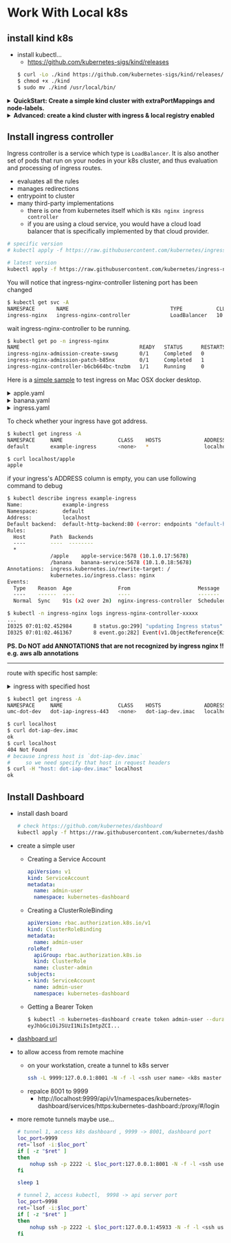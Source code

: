 
# Work With Local k8s


## install kind k8s

- install kubectl...
    - https://github.com/kubernetes-sigs/kind/releases
    ```bash
    $ curl -Lo ./kind https://github.com/kubernetes-sigs/kind/releases/download/v0.14.0/kind-$(uname)-amd64
    $ chmod +x ./kind
    $ sudo mv ./kind /usr/local/bin/


    ```

<details>
<summary>
<b>QuickStart: Create a simple kind cluster with extraPortMappings and node-labels.</b>
</summary>

- create cluster
    - extraPortMappings allow the local host to make requests to the Ingress controller over ports 80/443
    - node-labels only allow the ingress controller to run on a specific node(s) matching the label selector
    ```bash
    cat <<EOF | kind create cluster --name wslk8s  --config=-
    kind: Cluster
    apiVersion: kind.x-k8s.io/v1alpha4
    nodes:
    - role: control-plane
      kubeadmConfigPatches:
      - |
        kind: InitConfiguration
        nodeRegistration:
          kubeletExtraArgs:
            node-labels: "ingress-ready=true"
      extraPortMappings:
      - containerPort: 80
        hostPort: 80
        protocol: TCP
      - containerPort: 443
        hostPort: 443
        protocol: TCP
    EOF
    ```
- test whether it works...
    ```bash
    $ kubectl cluster-info
    Kubernetes control plane is running at https://127.0.0.1:35537
    CoreDNS is running at https://127.0.0.1:35537/api/v1/namespaces/kube-system/services/kube-dns:dns/proxy

    To further debug and diagnose cluster problems, use 'kubectl cluster-info dump'.
    ```

</details>


<details>
<summary>
<b>Advanced: create a kind cluster with ingress & local registry enabled</b>
</summary>

```bash
#!/bin/sh
set -o errexit

# with cluster name:
#   --name wslk8s 
# with register name:
#   kind-registry
# with register port:
#   5050
# with ingress enable


# create registry container unless it already exists
reg_name='kind-registry'
reg_port='5050'
reg_host=<TODO: your registry host>
if [ "$(docker inspect -f '{{.State.Running}}' "${reg_name}" 2>/dev/null || true)" != 'true' ]; then
  docker run \
    -d --restart=always -p "${reg_port}:5000" --name "${reg_name}" \
    registry:2
fi

# create a cluster with the local registry enabled in containerd
cat <<EOF | kind create cluster --name wslk8s  --config=-
kind: Cluster
apiVersion: kind.x-k8s.io/v1alpha4
containerdConfigPatches:
- |-
  [plugins."io.containerd.grpc.v1.cri".registry.mirrors."${reg_host}:${reg_port}"]
    endpoint = ["http://${reg_name}:5000"]

nodes:
- role: control-plane
  kubeadmConfigPatches:
  - |
    kind: InitConfiguration
    nodeRegistration:
      kubeletExtraArgs:
        node-labels: "ingress-ready=true"
  extraPortMappings:
  - containerPort: 80
    hostPort: 80
    protocol: TCP
  - containerPort: 443
    hostPort: 443
    protocol: TCP
     
EOF

# connect the registry to the cluster network if not already connected
if [ "$(docker inspect -f='{{json .NetworkSettings.Networks.kind}}' "${reg_name}")" = 'null' ]; then
  docker network connect "kind" "${reg_name}"
fi

# Document the local registry
# https://github.com/kubernetes/enhancements/tree/master/keps/sig-cluster-lifecycle/generic/1755-communicating-a-local-registry
cat <<EOF | kubectl apply -f -
apiVersion: v1
kind: ConfigMap
metadata:
  name: local-registry-hosting
  namespace: kube-public
data:
  localRegistryHosting.v1: |
    host: "${reg_host}:${reg_port}"
    help: "https://kind.sigs.k8s.io/docs/user/local-registry/"
EOF
```


</details>




<h2 id="588da1e7cecfc3f40fa3e015ff722499"></h2>


## Install ingress controller 

Ingress controller is a service which type is `LoadBalancer`. It is also another set of pods that run on your nodes in your k8s cluster, and thus evaluation and processing of ingress routes.

- evaluates all the rules
- manages redirections
- entrypoint to cluster
- many third-party implementations
    - there is one from kubernetes itself which is `K8s nginx ingress controller`
    - if you are using a cloud service, you would have a cloud load balancer that is specifically implemented by that cloud provider.


```bash
# specific version
# kubectl apply -f https://raw.githubusercontent.com/kubernetes/ingress-nginx/controller-v1.1.2/deploy/static/provider/cloud/deploy.yaml

# latest version
kubectl apply -f https://raw.githubusercontent.com/kubernetes/ingress-nginx/main/deploy/static/provider/kind/deploy.yaml

```

You will notice that ingress-nginx-controller listening port has been changed

```bash
$ kubectl get svc -A
NAMESPACE       NAME                                 TYPE           CLUSTER-IP       EXTERNAL-IP   PORT(S)                           AGE
ingress-nginx   ingress-nginx-controller             LoadBalancer   10.108.84.93    localhost     80:31402/TCP,443:32053/TCP   20s
```

wait ingress-nginx-controller to be running.

```bash
$ kubectl get po -n ingress-nginx
NAME                                       READY   STATUS      RESTARTS   AGE
ingress-nginx-admission-create-sxwsg       0/1     Completed   0          51s
ingress-nginx-admission-patch-b85nx        0/1     Completed   1          50s
ingress-nginx-controller-b6cb664bc-tnzbm   1/1     Running     0          51s
```


Here is a [simple sample](http://threelambda.com/2020/07/06/run-ingress-example-on-mac/) to test ingress on Mac OSX docker desktop.


<details>
<summary>
apple.yaml
</summary>

```yaml
kind: Pod
apiVersion: v1
metadata:
  name: apple-app
  labels:
    app: apple
spec:
  containers:
    - name: apple-app
      image: hashicorp/http-echo
      args:
        - "-text=apple"

---

kind: Service
apiVersion: v1
metadata:
  name: apple-service
spec:
  selector:
    app: apple
  ports:
    - port: 5678 # Default port for image
```

</details>


<details>
<summary>
banana.yaml
</summary>

```yaml
kind: Pod
apiVersion: v1
metadata:
  name: banana-app
  labels:
    app: banana
spec:
  containers:
    - name: banana-app
      image: hashicorp/http-echo
      args:
        - "-text=banana"

---

kind: Service
apiVersion: v1
metadata:
  name: banana-service
spec:
  selector:
    app: banana
  ports:
    - port: 5678 # Default port for image
```

</details>


<details>
<summary>
ingress.yaml
</summary>


```yaml
apiVersion: networking.k8s.io/v1
kind: Ingress
metadata:
  name: example-ingress
  annotations:
    # nginx.ingress -> ingress
    ingress.kubernetes.io/rewrite-target: /
    kubernetes.io/ingress.class: "nginx"
spec:
  rules:
    - host: 
      http:
        paths:
          - path: /apple
            pathType: Prefix
            backend:
              service:
                name: apple-service
                port:
                  number: 5678
          - path: /banana
            pathType: Prefix
            backend:
              service:
                name: banana-service
                port:
                  number: 5678
```

</details>

To check whether your ingress have got address.

```bash
$ kubectl get ingress -A
NAMESPACE     NAME                  CLASS    HOSTS              ADDRESS     PORTS   AGE
default       example-ingress       <none>   *                  localhost   80      4m17s

$ curl localhost/apple  
apple
```

if your ingress's ADDRESS column is empty, you can use following command to debug

```bash
$ kubectl describe ingress example-ingress
Name:             example-ingress
Namespace:        default
Address:          localhost
Default backend:  default-http-backend:80 (<error: endpoints "default-http-backend" not found>)
Rules:
  Host        Path  Backends
  ----        ----  --------
  *
              /apple    apple-service:5678 (10.1.0.17:5678)
              /banana   banana-service:5678 (10.1.0.18:5678)
Annotations:  ingress.kubernetes.io/rewrite-target: /
              kubernetes.io/ingress.class: nginx
Events:
  Type    Reason  Age               From                      Message
  ----    ------  ----              ----                      -------
  Normal  Sync    91s (x2 over 2m)  nginx-ingress-controller  Scheduled for sync
```

```bash
$ kubectl -n ingress-nginx logs ingress-nginx-controller-xxxxx
...
I0325 07:01:02.452984       8 status.go:299] "updating Ingress status" namespace="default" ingress="example-ingress" currentValue=[] newValue=[{IP: Hostname:localhost Ports:[]}]
I0325 07:01:02.461367       8 event.go:282] Event(v1.ObjectReference{Kind:"Ingress", Namespace:"default", Name:"example-ingress", UID:"e1b49b5e-c5a0-49a0-8e2a-64dd36820261", APIVersion:"networking.k8s.io/v1", ResourceVersion:"296455", FieldPath:""}): type: 'Normal' reason: 'Sync' Scheduled for sync
```


**PS. Do NOT add ANNOTATIONS that are not recognized by ingress nginx !! e.g. aws alb annotations**


---

route with specific host sample:


<details>
<summary>
ingress with specified host
</summary>

```yaml
  apiVersion: networking.k8s.io/v1
  kind: Ingress
  metadata:
    name: {name}-ingress-443
  spec:
    rules:
    - host: dot-iap-dev.imac
      http:
        paths:
          - pathType: Prefix
            path: /
            backend:
              service:
                name: {name}
                port:
                  number: {port}             

```

</details>

```bash
$ kubectl get ingress -A
NAMESPACE     NAME                  CLASS    HOSTS              ADDRESS     PORTS   AGE
umc-dot-dev   dot-iap-ingress-443   <none>   dot-iap-dev.imac   localhost   80      28m

$ curl localhost
$ curl dot-iap-dev.imac
ok
$ curl localhost
404 Not Found
# because ingress host is `dot-iap-dev.imac`
#     so we need specify that host in request headers
$ curl -H "host: dot-iap-dev.imac" localhost
ok
```

<h2 id="5633d2848d737c44ec1d89bc54ccdfa9"></h2>


## Install Dashboard

- install dash board
    ```bash
    # check https://github.com/kubernetes/dashboard
    kubectl apply -f https://raw.githubusercontent.com/kubernetes/dashboard/v2.6.0/aio/deploy/recommended.yaml
    ```
- create a simple user
    - Creating a Service Account
        ```yaml
        apiVersion: v1
        kind: ServiceAccount
        metadata:
          name: admin-user
          namespace: kubernetes-dashboard
        ```
    - Creating a ClusterRoleBinding
        ```yaml
        apiVersion: rbac.authorization.k8s.io/v1
        kind: ClusterRoleBinding
        metadata:
          name: admin-user
        roleRef:
          apiGroup: rbac.authorization.k8s.io
          kind: ClusterRole
          name: cluster-admin
        subjects:
        - kind: ServiceAccount
          name: admin-user
          namespace: kubernetes-dashboard
        ```
    - Getting a Bearer Token
        ```bash
        $ kubectl -n kubernetes-dashboard create token admin-user --duration=10000h
        eyJhbGciOiJSUzI1NiIsImtpZCI...
        ```


- [dashboard url](http://localhost:8001/api/v1/namespaces/kubernetes-dashboard/services/https:kubernetes-dashboard:/proxy/#!/login)


- to allow access from remote machine
    - on your workstation, create a tunnel to k8s server
        ```bash
        ssh -L 9999:127.0.0.1:8001 -N -f -l <ssh user name> <k8s master host name or ip>
        ```
    - repalce 8001 to 9999
        - http://localhost:9999/api/v1/namespaces/kubernetes-dashboard/services/https:kubernetes-dashboard:/proxy/#/login

- more remote tunnels maybe use...
    ```bash
    # tunnel 1, access k8s dashboard , 9999 -> 8001, dashboard port
    loc_port=9999
    ret=`lsof -i:$loc_port`
    if [ -z "$ret" ]
    then
        nohup ssh -p 2222 -L $loc_port:127.0.0.1:8001 -N -f -l <ssh user> <ssh host> &> /dev/null
    fi

    sleep 1

    # tunnel 2, access kubectl,  9998 -> api server port
    loc_port=9998
    ret=`lsof -i:$loc_port`
    if [ -z "$ret" ]
    then
        nohup ssh -p 2222 -L $loc_port:127.0.0.1:45933 -N -f -l <ssh user> <ssh host> &> /dev/null
    fi
    ```


